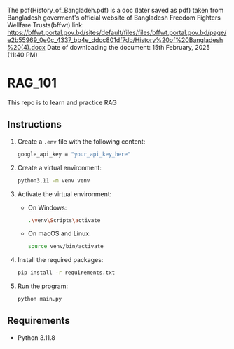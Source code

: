 The pdf(History_of_Bangladeh.pdf) is a doc (later saved as pdf) taken from Bangladesh goverment's official website of Bangladesh Freedom Fighters Wellfare Trusts(bffwt)
link: https://bffwt.portal.gov.bd/sites/default/files/files/bffwt.portal.gov.bd/page/e2b55969_0e0c_4337_bb4e_ddcc801df7db/History%20of%20Bangladesh%20(4).docx
Date of downloading the document: 15th February, 2025 (11:40 PM)

# RAG_101
This repo is to learn and practice RAG

## Instructions

1. Create a `.env` file with the following content:
    ```bash
    google_api_key = "your_api_key_here"
    ```

2. Create a virtual environment:
    ```bash
    python3.11 -m venv venv
    ```

3. Activate the virtual environment:
    - On Windows:
        ```bash
        .\venv\Scripts\activate
        ```
    - On macOS and Linux:
        ```bash
        source venv/bin/activate
        ```

4. Install the required packages:
    ```bash
    pip install -r requirements.txt
    ```

5. Run the program:
    ```bash
    python main.py
    ```

## Requirements
- Python 3.11.8
